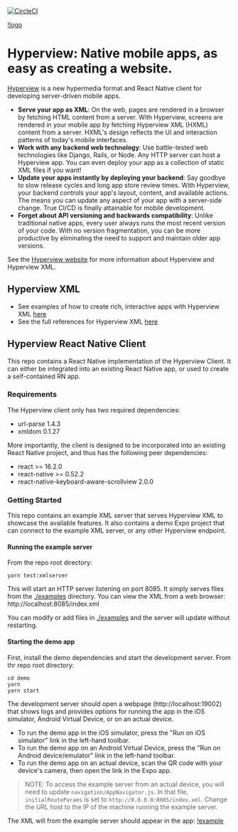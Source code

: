 [![CircleCI](https://circleci.com/gh/Instawork/hyperview.svg?style=svg)](https://circleci.com/gh/Instawork/hyperview)

[!logo](demo/assets/images/icon_small.png)
# Hyperview: Native mobile apps, as easy as creating a website.

[Hyperview](https://hyperview.org) is a new hypermedia format and React Native client for developing server-driven mobile apps.

- **Serve your app as XML**: On the web, pages are rendered in a browser by fetching HTML content from a server. With Hyperview, screens are rendered in your mobile app by fetching Hyperview XML (HXML) content from a server. HXML's design reflects the UI and interaction patterns of today's mobile interfaces.
- **Work with any backend web technology**: Use battle-tested web technologies like Django, Rails, or Node. Any HTTP server can host a Hyperview app. You can even deploy your app as a collection of static XML files if you want!
- **Update your apps instantly by deploying your backend**: Say goodbye to slow release cycles and long app store review times. With Hyperview, your backend controls your app's layout, content, and available actions. The means you can update any aspect of your app with a server-side change. True CI/CD is finally attainable for mobile development.
- **Forget about API versioning and backwards compatibility**:  Unlike traditional native apps, every user always runs the most recent version of your code. With no version fragmentation, you can be more productive by eliminating the need to support and maintain older app versions.

See the [Hyperview website](https://hyperview.org) for more information about Hyperview and Hyperview XML.

## Hyperview XML
- See examples of how to create rich, interactive apps with Hyperview XML [here](https://hyperview.org/docs/example_navigation)
- See the full references for Hyperview XML [here](https://hyperview.org/docs/reference_screen)

## Hyperview React Native Client
This repo contains a React Native implementation of the Hyperview Client. It can either be integrated into an existing React Native app, or used to create a self-contained RN app.

### Requirements
The Hyperview client only has two required dependencies:
- url-parse 1.4.3
- xmldom 0.1.27

More importantly, the client is designed to be incorporated into an existing React Native project, and thus has the following peer dependencies:
- react >= 16.2.0
- react-native >= 0.52.2
- react-native-keyboard-aware-scrollview 2.0.0

### Getting Started
This repo contains an example XML server that serves Hyperview XML to showcase the available features. 
It also contains a demo Expo project that can connect to the example XML server, or any other Hyperview endpoint.

#### Running the example server
From the repo root directory:
```
yarn test:xmlserver
```
This will start an HTTP server listening on port 8085. It simply serves files from the [./examples](/examples) directory. You can view the XML from a web browser: http://localhost:8085/index.xml

You can modify or add files in [./examples](/examples) and the server will update without restarting.

#### Starting the demo app
First, install the demo dependencies and start the development server. From thr repo root directory:
```
cd demo
yarn
yarn start
```
The development server should open a webpage (http://localhost:19002) that shows logs and provides options for running the app in the iOS simulator, Android Virtual Device, or on an actual device.
- To run the demo app in the iOS simulator, press the "Run on iOS simulator" link in the left-hand toolbar.
- To run the demo app on an Android Virtual Device, press the "Run on Android device/emulator" link in the left-hand toolbar.
- To run the demo app on an actual device, scan the QR code with your device's camera, then open the link in the Expo app.
> NOTE: To access the example server from an actual device, you will need to update `navigation/AppNavigator.js`. In that file, `initialRouteParams` is set to `http://0.0.0.0:8085/index.xml`. Change the URL host to the IP of the machine running the example server.

The XML will from the example server should appear in the app:
[!example](demo/assets/images/example.gif)
